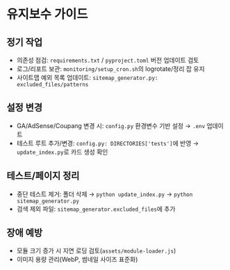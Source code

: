 # 유지보수 가이드

## 정기 작업

- 의존성 점검: `requirements.txt` / `pyproject.toml` 버전 업데이트 검토
- 로그/리포트 보관: `monitoring/setup_cron.sh`의 logrotate/정리 잡 유지
- 사이트맵 예외 목록 업데이트: `sitemap_generator.py: excluded_files/patterns`

## 설정 변경

- GA/AdSense/Coupang 변경 시: `config.py` 환경변수 기반 설정 → `.env` 업데이트
- 테스트 루트 추가/변경: `config.py: DIRECTORIES['tests']`에 반영 → `update_index.py`로 카드 생성 확인

## 테스트/페이지 정리

- 중단 테스트 제거: 폴더 삭제 → `python update_index.py` → `python sitemap_generator.py`
- 검색 제외 파일: `sitemap_generator.excluded_files`에 추가

## 장애 예방

- 모듈 크기 증가 시 지연 로딩 검토(`assets/module-loader.js`)
- 이미지 용량 관리(WebP, 썸네일 사이즈 표준화)

